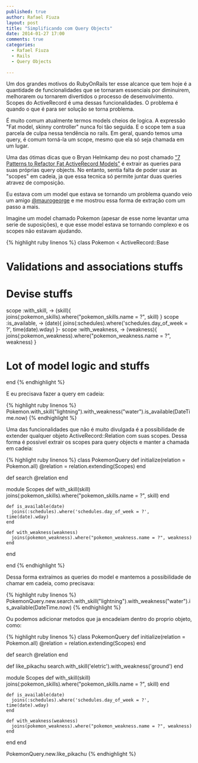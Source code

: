 ```yaml
---
published: true
author: Rafael Fiuza
layout: post
title: "Simplificando com Query Objects"
date: 2014-01-27 17:00
comments: true
categories:
  - Rafael Fiuza
  - Rails
  - Query Objects
  
---
```


Um dos grandes motivos do RubyOnRails ter esse alcance que tem hoje é a quantidade de funcionalidades que se tornaram essenciais por diminuirem, melhorarem ou tornarem divertidos o processo de desenvolvimento.
Scopes do ActiveRecord é uma dessas funcionalidades. O problema é quando o que é para ser solução se torna problema.

<!--more-->

É muito comum atualmente termos models cheios de logica. A expressão "Fat model, skinny controller" nunca foi tão seguida. E o scope tem a sua parcela de culpa nessa tendência no rails.
Em geral, quando temos uma query, é comum torná-la um scope, mesmo que ela só seja chamada em um lugar.

Uma das ótimas dicas que o Bryan Helmkamp deu no post chamado ["7 Patterns to Refactor Fat ActiveRecord Models"](http://blog.codeclimate.com/blog/2012/10/17/7-ways-to-decompose-fat-activerecord-models/) é extrair as queries para suas próprias query objects. No entanto, sentia falta de poder usar as "scopes" em cadeia, ja que essa tecnica só permite juntar duas queries atravez de composição.

Eu estava com um model que estava se tornando um problema quando veio um amigo [@maurogeorge](https://twitter.com/maurogeorge) e me mostrou essa forma de extração com um passo a mais.

Imagine um model chamado Pokemon (apesar de esse nome levantar uma serie de suposições), e que esse model estava se tornando complexo e os scopes não estavam ajudando.

{% highlight ruby linenos %}
class Pokemon < ActiveRecord::Base
  # Validations and associations stuffs

  # Devise stuffs

  scope :with_skill, -> (skill){ joins(:pokemon_skills).where("pokemon_skills.name = ?", skill) }
  scope :is_available, -> (date){ joins(:schedules).where('schedules.day_of_week = ?', time(date).wday) }-
  scope :with_weakness, -> (weakness){ joins(:pokemon_weakness).where("pokemon_weakness.name = ?", weakness) }

  # Lot of model logic and stuffs

end
{% endhighlight %}

E eu precisava fazer a query em cadeia:

{% highlight ruby linenos %}
Pokemon.with_skill("lightning").with_weakness("water").is_available(DateTime.now)
{% endhighlight %}

Uma das funcionalidades que não é muito divulgada é a possibilidade de extender qualquer objeto ActiveRecord::Relation com suas scopes. Dessa forma é possivel extrair os scopes para query objects e manter a chamada em cadeia:

{% highlight ruby linenos %}
class PokemonQuery
  def initialize(relation = Pokemon.all)
    @relation = relation.extending(Scopes)
  end

  def search
    @relation
  end

  module Scopes
    def with_skill(skill)
      joins(:pokemon_skills).where("pokemon_skills.name = ?", skill)
    end

    def is_available(date)
      joins(:schedules).where('schedules.day_of_week = ?', time(date).wday)
    end

    def with_weakness(weakness)
      joins(pokemon_weakness).where("pokemon_weakness.name = ?", weakness)      
    end
  end

end
{% endhighlight %}

Dessa forma extraímos as queries do model e mantemos a possibilidade de chamar em cadeia, como precisava:

{% highlight ruby linenos %}
PokemonQuery.new.search.with_skill("lightning").with_weakness("water").is_available(DateTime.now)
{% endhighlight %}

Ou podemos adicionar metodos que ja encadeiam dentro do proprio objeto, como:

{% highlight ruby linenos %}
class PokemonQuery
  def initialize(relation = Pokemon.all)
    @relation = relation.extending(Scopes)
  end

  def search
    @relation
  end

  def like_pikachu
    search.with_skill('eletric').with_weakness('ground')
  end

  module Scopes
    def with_skill(skill)
      joins(:pokemon_skills).where("pokemon_skills.name = ?", skill)
    end

    def is_available(date)
      joins(:schedules).where('schedules.day_of_week = ?', time(date).wday)
    end

    def with_weakness(weakness)
      joins(pokemon_weakness).where("pokemon_weakness.name = ?", weakness)      
    end
  end
end

PokemonQuery.new.like_pikachu
{% endhighlight %}

